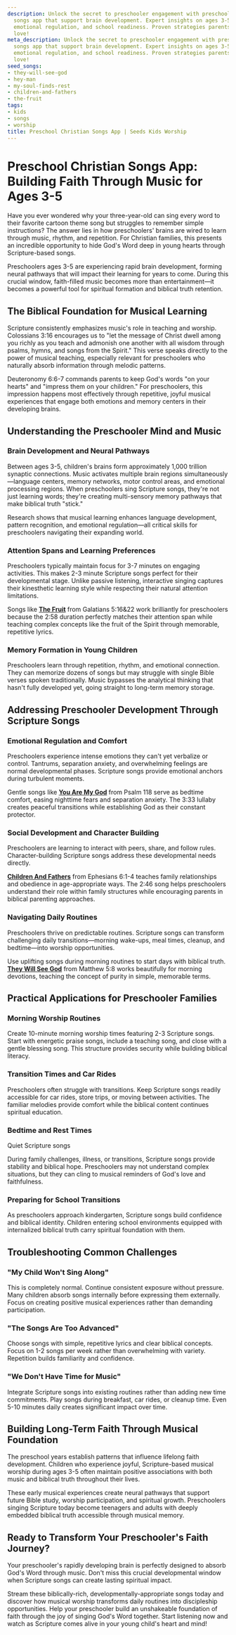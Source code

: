 ```yaml
---
description: Unlock the secret to preschooler engagement with preschool christian
  songs app that support brain development. Expert insights on ages 3-5 learning,
  emotional regulation, and school readiness. Proven strategies parents and teachers
  love!
meta_description: Unlock the secret to preschooler engagement with preschool christian
  songs app that support brain development. Expert insights on ages 3-5 learning,
  emotional regulation, and school readiness. Proven strategies parents and teachers
  love!
seed_songs:
- they-will-see-god
- hey-man
- my-soul-finds-rest
- children-and-fathers
- the-fruit
tags:
- kids
- songs
- worship
title: Preschool Christian Songs App | Seeds Kids Worship
---
```

# Preschool Christian Songs App: Building Faith Through Music for Ages 3-5

Have you ever wondered why your three-year-old can sing every word to their favorite cartoon theme song but struggles to remember simple instructions? The answer lies in how preschoolers' brains are wired to learn through music, rhythm, and repetition. For Christian families, this presents an incredible opportunity to hide God's Word deep in young hearts through Scripture-based songs.

Preschoolers ages 3-5 are experiencing rapid brain development, forming neural pathways that will impact their learning for years to come. During this crucial window, faith-filled music becomes more than entertainment—it becomes a powerful tool for spiritual formation and biblical truth retention.

## The Biblical Foundation for Musical Learning

Scripture consistently emphasizes music's role in teaching and worship. Colossians 3:16 encourages us to "let the message of Christ dwell among you richly as you teach and admonish one another with all wisdom through psalms, hymns, and songs from the Spirit." This verse speaks directly to the power of musical teaching, especially relevant for preschoolers who naturally absorb information through melodic patterns.

Deuteronomy 6:6-7 commands parents to keep God's words "on your hearts" and "impress them on your children." For preschoolers, this impression happens most effectively through repetitive, joyful musical experiences that engage both emotions and memory centers in their developing brains.

## Understanding the Preschooler Mind and Music

### Brain Development and Neural Pathways

Between ages 3-5, children's brains form approximately 1,000 trillion synaptic connections. Music activates multiple brain regions simultaneously—language centers, memory networks, motor control areas, and emotional processing regions. When preschoolers sing Scripture songs, they're not just learning words; they're creating multi-sensory memory pathways that make biblical truth "stick."

Research shows that musical learning enhances language development, pattern recognition, and emotional regulation—all critical skills for preschoolers navigating their expanding world.

### Attention Spans and Learning Preferences

Preschoolers typically maintain focus for 3-7 minutes on engaging activities. This makes 2-3 minute Scripture songs perfect for their developmental stage. Unlike passive listening, interactive singing captures their kinesthetic learning style while respecting their natural attention limitations.

Songs like **[The Fruit](https://seedskidsworship.com/product/the-fruit-galatians-516-22-2/)** from Galatians 5:16&22 work brilliantly for preschoolers because the 2:58 duration perfectly matches their attention span while teaching complex concepts like the fruit of the Spirit through memorable, repetitive lyrics.

### Memory Formation in Young Children

Preschoolers learn through repetition, rhythm, and emotional connection. They can memorize dozens of songs but may struggle with single Bible verses spoken traditionally. Music bypasses the analytical thinking that hasn't fully developed yet, going straight to long-term memory storage.

## Addressing Preschooler Development Through Scripture Songs

### Emotional Regulation and Comfort

Preschoolers experience intense emotions they can't yet verbalize or control. Tantrums, separation anxiety, and overwhelming feelings are normal developmental phases. Scripture songs provide emotional anchors during turbulent moments.

Gentle songs like **[You Are My God](https://seedskidsworship.com/product/you-are-my-god-psalm-1181-28-29/)** from Psalm 118 serve as bedtime comfort, easing nighttime fears and separation anxiety. The 3:33 lullaby creates peaceful transitions while establishing God as their constant protector.

### Social Development and Character Building

Preschoolers are learning to interact with peers, share, and follow rules. Character-building Scripture songs address these developmental needs directly.

**[Children And Fathers](https://seedskidsworship.com/product/seeds-of-character/)** from Ephesians 6:1-4 teaches family relationships and obedience in age-appropriate ways. The 2:46 song helps preschoolers understand their role within family structures while encouraging parents in biblical parenting approaches.

### Navigating Daily Routines

Preschoolers thrive on predictable routines. Scripture songs can transform challenging daily transitions—morning wake-ups, meal times, cleanup, and bedtime—into worship opportunities.

Use uplifting songs during morning routines to start days with biblical truth. **[They Will See God](https://seedskidsworship.com/product/they-will-see-god-matthew-58-2/)** from Matthew 5:8 works beautifully for morning devotions, teaching the concept of purity in simple, memorable terms.

## Practical Applications for Preschooler Families

### Morning Worship Routines

Create 10-minute morning worship times featuring 2-3 Scripture songs. Start with energetic praise songs, include a teaching song, and close with a gentle blessing song. This structure provides security while building biblical literacy.

### Transition Times and Car Rides

Preschoolers often struggle with transitions. Keep Scripture songs readily accessible for car rides, store trips, or moving between activities. The familiar melodies provide comfort while the biblical content continues spiritual education.

### Bedtime and Rest Times

Quiet Scripture songs

During family challenges, illness, or transitions, Scripture songs provide stability and biblical hope. Preschoolers may not understand complex situations, but they can cling to musical reminders of God's love and faithfulness.

### Preparing for School Transitions

As preschoolers approach kindergarten, Scripture songs build confidence and biblical identity. Children entering school environments equipped with internalized biblical truth carry spiritual foundation with them.

## Troubleshooting Common Challenges

### "My Child Won't Sing Along"

This is completely normal. Continue consistent exposure without pressure. Many children absorb songs internally before expressing them externally. Focus on creating positive musical experiences rather than demanding participation.

### "The Songs Are Too Advanced"

Choose songs with simple, repetitive lyrics and clear biblical concepts. Focus on 1-2 songs per week rather than overwhelming with variety. Repetition builds familiarity and confidence.

### "We Don't Have Time for Music"

Integrate Scripture songs into existing routines rather than adding new time commitments. Play songs during breakfast, car rides, or cleanup time. Even 5-10 minutes daily creates significant impact over time.

## Building Long-Term Faith Through Musical Foundation

The preschool years establish patterns that influence lifelong faith development. Children who experience joyful, Scripture-based musical worship during ages 3-5 often maintain positive associations with both music and biblical truth throughout their lives.

These early musical experiences create neural pathways that support future Bible study, worship participation, and spiritual growth. Preschoolers singing Scripture today become teenagers and adults with deeply embedded biblical truth accessible through musical memory.

## Ready to Transform Your Preschooler's Faith Journey?

Your preschooler's rapidly developing brain is perfectly designed to absorb God's Word through music. Don't miss this crucial developmental window when Scripture songs can create lasting spiritual impact.

Stream these biblically-rich, developmentally-appropriate songs today and discover how musical worship transforms daily routines into discipleship opportunities. Help your preschooler build an unshakeable foundation of faith through the joy of singing God's Word together. Start listening now and watch as Scripture comes alive in your young child's heart and mind!

<script type="application/ld+json">
{
  "@context": "https://schema.org",
  "@type": "Article",
  "headline": "Preschool Christian Songs App",
  "author": {
    "@type": "Organization",
    "name": "Seeds Kids Worship"
  },
  "publisher": {
    "@type": "Organization",
    "name": "Seeds Kids Worship",
    "logo": {
      "@type": "ImageObject",
      "url": "https://seedskidsworship.com/logo.png"
    }
  },
  "datePublished": "2025-09-06T21:05:05.343325",
  "dateModified": "2025-09-06T21:05:05.343351",
  "description": "Unlock the secret to preschooler engagement with preschool christian songs app that support brain development. Expert insights on ages 3-5 learning, emotional r",
  "mainEntityOfPage": {
    "@type": "WebPage",
    "@id": "https://seedskidsworship.com/activities/preschool-christian-songs-app/"
  }
}
</script>

<script type="application/ld+json">
{
  "@context": "https://schema.org",
  "@type": "Product",
  "name": "They Will See God",
  "description": "Beatitude song about the pure in heart seeing God from Matthew 5:8",
  "url": "https://seedskidsworship.com/product/they-will-see-god-matthew-58-2/",
  "brand": {
    "@type": "Brand",
    "name": "Seeds Kids Worship"
  },
  "category": "Children's Christian Music",
  "album": "Seeds of Faith"
}
</script>

<script type="application/ld+json">
{
  "@context": "https://schema.org",
  "@type": "Product",
  "name": "Hey Man",
  "description": "Gospel message song about God's love and the gift of eternal life from Romans 5:8 & 6:23",
  "url": "https://seedskidsworship.com/product/hey-man-romans-58-623/",
  "brand": {
    "@type": "Brand",
    "name": "Seeds Kids Worship"
  },
  "category": "Children's Christian Music",
  "album": "Seeds of Faith / Seeds of Easter EP"
}
</script>

<script type="application/ld+json">
{
  "@context": "https://schema.org",
  "@type": "Product",
  "name": "My Soul Finds Rest",
  "description": "An uplifting song encouraging listeners not to despise the Lord's discipline, but embrace His wisdom and fatherly love from Proverbs 3:11–12.",
  "url": "https://seedskidsworship.com/product/my-soul-finds-rest-psalm-621-

